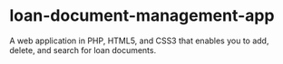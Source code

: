 # loan-document-management-app
A web application in PHP, HTML5, and CSS3 that enables you to add, delete, and search for loan documents.

